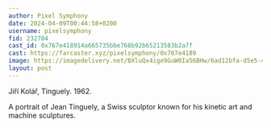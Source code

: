 ```yaml
---
author: Pixel Symphony
date: 2024-04-09T00:44:58+0200
username: pixelsymphony
fid: 232704
cast_id: 0x767e418914a665735bbe768b92b65213583b2a7f
cast: https://farcaster.xyz/pixelsymphony/0x767e4189
image: https://imagedelivery.net/BXluQx4ige9GuW0Ia56BHw/6ad12bfa-d5e5-46fa-e7a0-89ff7647e000/original
layout: post
---
```


Jiří Kolář, Tinguely. 1962.

A portrait of Jean Tinguely, a Swiss sculptor known for his kinetic art and machine sculptures.

<img src='https://imagedelivery.net/BXluQx4ige9GuW0Ia56BHw/6ad12bfa-d5e5-46fa-e7a0-89ff7647e000/original' alt='' referrerpolicy='no-referrer'/>
